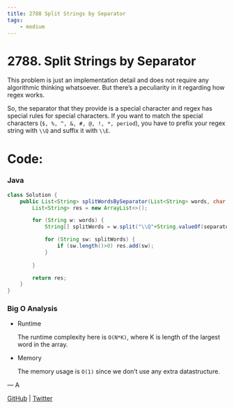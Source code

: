 ```yaml
---
title: 2788 Split Strings by Separator
tags:
    - medium
---
```



# 2788. Split Strings by Separator

This problem is just an implementation detail and does not require any algorithmic thinking whatsoever. But there’s a peculiarity in it regarding how regex works.

So, the separator that they provide is a special character and regex has special rules for special characters. If you want to match the special characters (`$, %, ^, &, #, @, !, *, period`), you have to prefix your regex string with `\\Q` and suffix it with `\\E`.

# Code:

### Java

```java
class Solution {
    public List<String> splitWordsBySeparator(List<String> words, char separator) {
        List<String> res = new ArrayList<>();

        for (String w: words) {
            String[] splitWords = w.split("\\Q"+String.valueOf(separator)+"\\E");

            for (String sw: splitWords) {
                if (sw.length()>0) res.add(sw);
            }
            
        }

        return res;
    }
}
```

### Big O Analysis

- Runtime
    
    The runtime complexity here is `O(N*K)`, where K is length of the largest word in the array.
    
- Memory
    
    The memory usage is `O(1)` since we don’t use any extra datastructure.
    

— A

[GitHub](https://github.com/AtharvaKamble) | [Twitter](https://twitter.com/AtharvaKamble07)